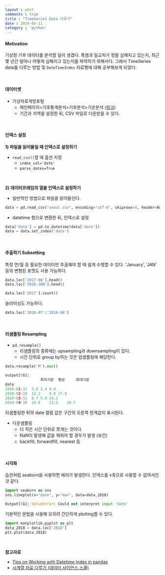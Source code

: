 ```yaml
---
layout : post
comments : true
title : "TimeSeries Data 다루기"
date : 2019-08-11
category : 'python'
---
```


#### Motivation
기상청 기후 데이터를 분석할 일이 생겼다. 폭염과 일교차가 정말 심해지고 있는지, 최근 몇 년간 얼마나 어떻게 심해지고 있는지를 파악하기 위해서다. 그래서 TimeSeries data를 다루는 방법 및 `DateTimeIndex` 자료형에 대해 공부해보게 되었다.

<br>

#### 데이터셋

- 기상자료개방포털
  - 메인페이지>기후통계분석>기후분석>기온분석 (<a href="https://data.kma.go.kr/stcs/grnd/grndTaList.do?pgmNo=70">링크</a>)
  - 기간과 지역을 설정한 뒤, CSV 파일로 다운받을 수 있다.

<br>

#### 인덱스 설정

**1) 파일을 읽어들일 때 인덱스로 설정하기**
- `read_csv()`할 때 옵션 지정
  - `index_col='date'`
  - `parse_dates=True`

<br>

**2) 데이터프레임의 열을 인덱스로 설정하기**
- 일반적인 방법으로 파일을 읽어들인다.
```python
data = pd.read_csv("seoul.csv", encoding="utf-8", skiprows=8, header=None, names=['date','region','min','mean','max'])
```

- datetime 형으로 변환한 뒤, 인덱스로 설정

``` python
data['date'] = pd.to_datetime(data['date'])
data = data.set_index('date')
```

<br>

#### 추출하기 Subsetting
특정 연/월 등 필요한 데이터만 추출해야 할 때 쉽게 수행할 수 있다. 'January', 'JAN' 등의 변형된 포맷도 사용 가능하다.

```python
data.loc['2017-08'].head()
data.loc['2016-JAN'].head()

data.loc['2017'].count()
```

슬라이싱도 가능하다.
```python
data.loc['2016-07':'2016-08']
```

<br>

#### 리샘플링 Resampling

- `pd.resample()`
  - 리샘플링의 종류에는 upsampling과 downsampling이 있다.
  - 시간 단위로 group by하는 것은 업샘플링에 해당한다.

```python
data.resample('M').max()

output[01]:
                최저기온  평균     최대기온
date			
2010-01-31	5.8	2.4	8.4
2010-02-28	12.2	9.8	17.9
2010-03-31	8.7	5.9	14.2
2010-04-30	16.8	13.3	20.7
```

리샘플링한 뒤의 date 컬럼 값은 구간의 오른쪽 한계값이 표시된다.
- 다운샘플링
  - 더 작은 시간 단위로 쪼개는 것이다.
  - NaN이 발생해 값을 채워야 할 경우가 발생 (보간)
  - backfill, forwardfill, nearest 등

<br>

#### 시각화

습관처럼 seaborn을 사용하면 에러가 발생한다. 인덱스를 x축으로 사용할 수 없어서인 것 같다.

```python
import seaborn as sns
sns.lineplot(x="date", y="max", data=data_2018)

Output[01]: ValueError: Could not interpret input 'date'
```

기본적인 문법을 사용해 오히려 간단하게 plotting할 수 있다.

```python
import matplotlib.pyplot as plt
data_2018 = data.loc['2018']
plt.plot(data_2018)
```

<br>

**참고자료**
- <a href="http://sergilehkyi.com/tips-on-working-with-datetime-index-in-pandas/"> Tips on Working with Datetime Index in pandas </a>
- <a href="https://datascienceschool.net/view-notebook/8959673a97214e8fafdb159f254185e9/">시계열 자료 다루기 (데이터 사이언스 스쿨) </a>
